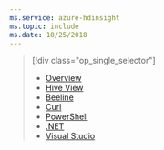 ```yaml
---
ms.service: azure-hdinsight
ms.topic: include
ms.date: 10/25/2018
---
```

> [!div class="op_single_selector"]
> * [Overview](../hadoop/hdinsight-use-hive.md)
> * [Hive View](../hadoop/apache-hadoop-use-hive-ambari-view.md)
> * [Beeline](../hadoop/apache-hadoop-use-hive-beeline.md)
> * [Curl](../hadoop/apache-hadoop-use-hive-curl.md)
> * [PowerShell](../hadoop/apache-hadoop-use-hive-powershell.md)
> * [.NET](../hadoop/apache-hadoop-use-hive-dotnet-sdk.md)
> * [Visual Studio](../hadoop/apache-hadoop-use-hive-visual-studio.md)
> 
>
